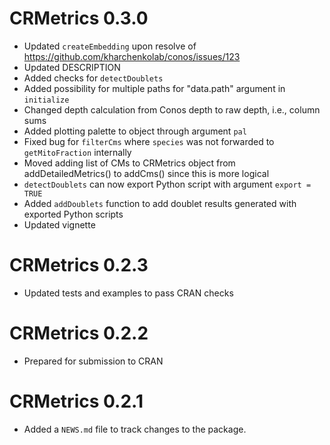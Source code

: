 # CRMetrics 0.3.0

* Updated `createEmbedding` upon resolve of https://github.com/kharchenkolab/conos/issues/123
* Updated DESCRIPTION
* Added checks for `detectDoublets`
* Added possibility for multiple paths for "data.path" argument in `initialize`
* Changed depth calculation from Conos depth to raw depth, i.e., column sums
* Added plotting palette to object through argument `pal`
* Fixed bug for `filterCms` where `species` was not forwarded to `getMitoFraction` internally
* Moved adding list of CMs to CRMetrics object from addDetailedMetrics() to addCms() since this is more logical
* `detectDoublets` can now export Python script with argument `export = TRUE`
* Added `addDoublets` function to add doublet results generated with exported Python scripts
* Updated vignette

# CRMetrics 0.2.3

* Updated tests and examples to pass CRAN checks

# CRMetrics 0.2.2

* Prepared for submission to CRAN

# CRMetrics 0.2.1

* Added a `NEWS.md` file to track changes to the package.
